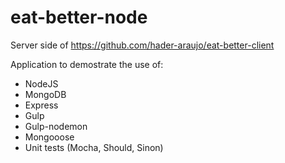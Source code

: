 # eat-better-node

Server side of https://github.com/hader-araujo/eat-better-client

Application to demostrate the use of:
* NodeJS
* MongoDB
* Express
* Gulp
* Gulp-nodemon
* Mongooose
* Unit tests (Mocha, Should, Sinon)

